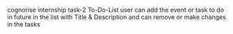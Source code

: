 cognorise internship task-2 To-Do-List 
user can add the event or task to do in future in the list with Title & Description 
and can remove or make changes in the tasks
